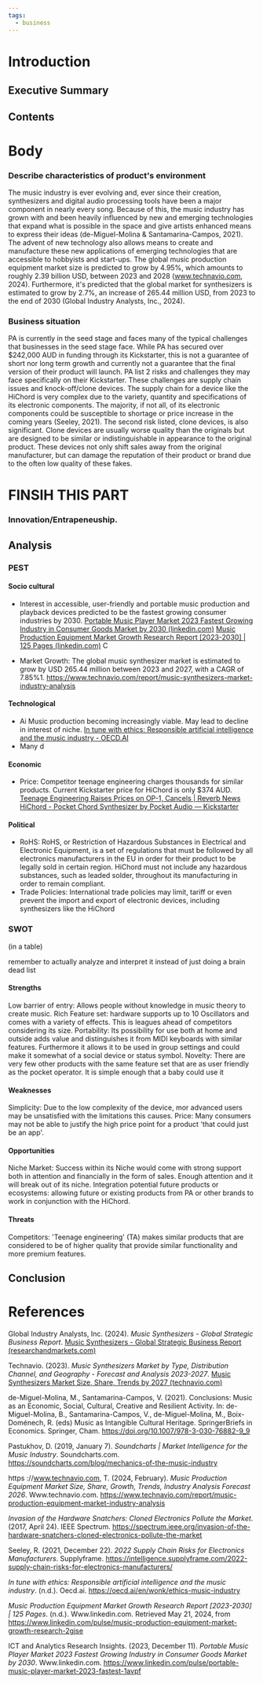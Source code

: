 ```yaml
---
tags:
  - business
---
```

# Introduction
## Executive Summary



## Contents

# Body

### Describe characteristics of product's environment

The music industry is ever evolving and, ever since their creation, synthesizers and digital audio processing tools have been a major component in nearly every song. Because of this, the music industry has grown with and been heavily influenced by new and emerging technologies that expand what is possible in the space and give artists enhanced means to express their ideas (de-Miguel-Molina & Santamarina-Campos, 2021). The advent of new technology also allows means to create and manufacture these new applications of emerging technologies that are accessible to hobbyists and start-ups.
The global music production equipment market size is predicted to grow by 4.95%, which amounts to roughly 2.39 billion USD, between 2023 and 2028 (www.technavio.com, 2024).
Furthermore, it's predicted that the global market for synthesizers is estimated to grow by 2.7%, an increase of 265.44 million USD, from 2023 to the end of 2030 (Global Industry Analysts, Inc., 2024). 


### Business situation
PA is currently in the seed stage and faces many of the typical challenges that businesses in the seed stage face. While PA has secured over $242,000 AUD in funding through its Kickstarter, this is not a guarantee of short nor long term growth and currently not a guarantee that the final version of their product will launch.
PA list 2 risks and challenges they may face specifically on their Kickstarter. These challenges are supply chain issues and knock-off/clone devices. The supply chain for a device like the HiChord is very complex due to the variety, quantity and specifications of its  electronic components. The majority, if not all, of its electronic components could be susceptible to shortage or price increase in the coming years (Seeley, 2021).
The second risk listed, clone devices, is also significant. Clone devices are usually worse quality than the originals but are designed to be similar or indistinguishable in appearance to the original product. These devices not only shift sales away from the original manufacturer, but can damage the reputation of their product or brand due to the often low quality of these fakes. 

# FINSIH THIS PART 

### Innovation/Entrapeneuship. 

## Analysis

### PEST


#### Socio cultural 
- Interest in accessible, user-friendly and portable music production and playback devices predicted to be the fastest growing consumer industries by 2030.
[Portable Music Player Market 2023 Fastest Growing Industry in Consumer Goods Market by 2030 (linkedin.com)](https://www.linkedin.com/pulse/portable-music-player-market-2023-fastest-1avpf) 
[Music Production Equipment Market Growth Research Report [2023-2030] | 125 Pages (linkedin.com)](https://www.linkedin.com/pulse/music-production-equipment-market-growth-research-2gjse) 
C


- Market Growth: The global music synthesizer market is estimated to grow by USD 265.44 million between 2023 and 2027, with a CAGR of 7.85%1.
https://www.technavio.com/report/music-synthesizers-market-industry-analysis

#### Technological
- Ai Music production becoming increasingly viable. May lead to decline in interest of niche.
[In tune with ethics: Responsible artificial intelligence and the music industry - OECD.AI](https://oecd.ai/en/wonk/ethics-music-industry)
- Many d



#### Economic 
- Price: Competitor teenage engineering charges thousands for similar products. Current Kickstarter price for HiChord is only $374 AUD.
[Teenage Engineering Raises Prices on OP-1, Cancels | Reverb News](https://reverb.com/it/news/teenage-engineering-raises-prices-on-op-1-cancels-orders-on-new-modular-models)
[HiChord - Pocket Chord Synthesizer by Pocket Audio — Kickstarter](https://www.kickstarter.com/projects/hichord/hichord-pocket-chord-synthesizer) 





#### Political
- RoHS: RoHS, or Restriction of Hazardous Substances in Electrical and Electronic Equipment, is a set of regulations that must be followed by all electronics manufacturers in the EU in order for their product to be legally sold in certain region. HiChord must not include any hazardous substances, such as leaded solder, throughout its manufacturing in order to remain compliant.
- Trade Policies: International trade policies may limit, tariff or even prevent the import and export of electronic devices, including synthesizers like the HiChord





### SWOT
(in a table)

remember to actually analyze and interpret it instead of just doing a brain dead list

#### Strengths 
Low barrier of entry: Allows people without knowledge in music theory to create music. 
Rich Feature set: hardware supports up to 10 Oscillators and comes with a variety of effects. This is leagues ahead of competitors considering its size. 
Portability: Its possibility for use both at home and outside adds value and distinguishes it from MIDI keyboards with similar features. Furthermore it allows it to be used in group settings and could make it somewhat of a social device or status symbol. 
Novelty: There are very few other products with the same feature set that are as user friendly as the pocket operator. It is simple enough that a baby could use it


#### Weaknesses
Simplicity: Due to the low complexity of the device, mor advanced users may be unsatisfied with the limitations this causes. 
Price: Many consumers may not be able to justify the high price point for a product 'that could just be an app'.


#### Opportunities
Niche Market: Success within its Niche would come with strong support both in attention and financially in the form of sales. Enough attention and it will break out of its niche. 
Integration potential future products or ecosystems: allowing future or existing products from PA or other brands to work in conjunction with the HiChord. 

#### Threats
Competitors: 'Teenage engineering' (TA) makes similar products that are considered to be of higher quality that provide similar functionality and more premium features. 



## Conclusion


# References 
Global Industry Analysts, Inc. (2024). _Music Synthesizers - Global Strategic Business Report_.  [Music Synthesizers - Global Strategic Business Report (researchandmarkets.com)](https://www.researchandmarkets.com/reports/5140448/music-synthesizers-global-strategic-business)

Technavio. (2023). _Music Synthesizers Market by Type, Distribution Channel, and Geography - Forecast and Analysis 2023-2027_. [Music Synthesizers Market Size, Share, Trends by 2027 (technavio.com)](https://www.technavio.com/report/music-synthesizers-market-industry-analysis)

de-Miguel-Molina, M., Santamarina-Campos, V. (2021). Conclusions: Music as an Economic, Social, Cultural, Creative and Resilient Activity. In: de-Miguel-Molina, B., Santamarina-Campos, V., de-Miguel-Molina, M., Boix-Doménech, R. (eds) Music as Intangible Cultural Heritage. SpringerBriefs in Economics. Springer, Cham. https://doi.org/10.1007/978-3-030-76882-9_9

Pastukhov, D. (2019, January 7). _Soundcharts | Market Intelligence for the Music Industry_. Soundcharts.com. https://soundcharts.com/blog/mechanics-of-the-music-industry

https ://www.technavio.com, T. (2024, February). _Music Production Equipment Market Size, Share, Growth, Trends, Industry Analysis Forecast 2026_. Www.technavio.com. https://www.technavio.com/report/music-production-equipment-market-industry-analysis

_Invasion of the Hardware Snatchers: Cloned Electronics Pollute the Market_. (2017, April 24). IEEE Spectrum. https://spectrum.ieee.org/invasion-of-the-hardware-snatchers-cloned-electronics-pollute-the-market

Seeley, R. (2021, December 22). _2022 Supply Chain Risks for Electronics Manufacturers_. Supplyframe. https://intelligence.supplyframe.com/2022-supply-chain-risks-for-electronics-manufacturers/

_In tune with ethics: Responsible artificial intelligence and the music industry_. (n.d.). Oecd.ai. https://oecd.ai/en/wonk/ethics-music-industry

_Music Production Equipment Market Growth Research Report [2023-2030] | 125 Pages_. (n.d.). Www.linkedin.com. Retrieved May 21, 2024, from https://www.linkedin.com/pulse/music-production-equipment-market-growth-research-2gjse

ICT and Analytics Research Insights. (2023, December 11). _Portable Music Player Market 2023 Fastest Growing Industry in Consumer Goods Market by 2030_. Www.linkedin.com. https://www.linkedin.com/pulse/portable-music-player-market-2023-fastest-1avpf